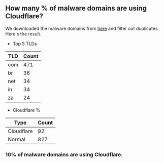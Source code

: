## How many % of malware domains are using Cloudflare?


We downloaded the malware domains from [here](https://urlhaus.abuse.ch) and filter out duplicates.
Here's the result.


[//]: # (start replacement)


- Top 5 TLDs

| TLD | Count |
| --- | --- |
| com | 471 |
| br | 36 |
| net | 34 |
| in | 34 |
| za | 24 |


- Cloudflare %

| Type | Count |
| --- | --- |
| Cloudflare | 92 |
| Normal | 827 |


### 10% of malware domains are using Cloudflare.